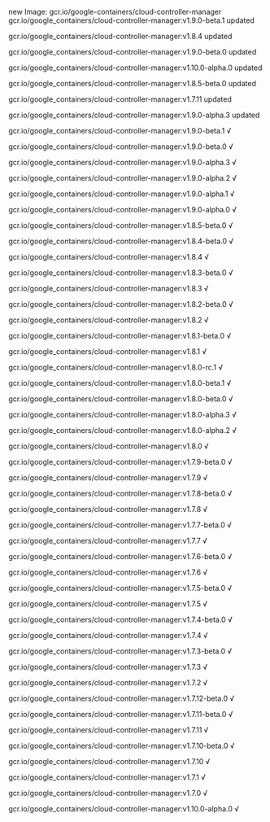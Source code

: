 new Image: gcr.io/google-containers/cloud-controller-manager
gcr.io/google_containers/cloud-controller-manager:v1.9.0-beta.1 updated 

gcr.io/google_containers/cloud-controller-manager:v1.8.4 updated 

gcr.io/google_containers/cloud-controller-manager:v1.9.0-beta.0 updated 

gcr.io/google_containers/cloud-controller-manager:v1.10.0-alpha.0 updated 

gcr.io/google_containers/cloud-controller-manager:v1.8.5-beta.0 updated 

gcr.io/google_containers/cloud-controller-manager:v1.7.11 updated 

gcr.io/google_containers/cloud-controller-manager:v1.9.0-alpha.3 updated 

gcr.io/google_containers/cloud-controller-manager:v1.9.0-beta.1 √

gcr.io/google_containers/cloud-controller-manager:v1.9.0-beta.0 √

gcr.io/google_containers/cloud-controller-manager:v1.9.0-alpha.3 √

gcr.io/google_containers/cloud-controller-manager:v1.9.0-alpha.2 √

gcr.io/google_containers/cloud-controller-manager:v1.9.0-alpha.1 √

gcr.io/google_containers/cloud-controller-manager:v1.9.0-alpha.0 √

gcr.io/google_containers/cloud-controller-manager:v1.8.5-beta.0 √

gcr.io/google_containers/cloud-controller-manager:v1.8.4-beta.0 √

gcr.io/google_containers/cloud-controller-manager:v1.8.4 √

gcr.io/google_containers/cloud-controller-manager:v1.8.3-beta.0 √

gcr.io/google_containers/cloud-controller-manager:v1.8.3 √

gcr.io/google_containers/cloud-controller-manager:v1.8.2-beta.0 √

gcr.io/google_containers/cloud-controller-manager:v1.8.2 √

gcr.io/google_containers/cloud-controller-manager:v1.8.1-beta.0 √

gcr.io/google_containers/cloud-controller-manager:v1.8.1 √

gcr.io/google_containers/cloud-controller-manager:v1.8.0-rc.1 √

gcr.io/google_containers/cloud-controller-manager:v1.8.0-beta.1 √

gcr.io/google_containers/cloud-controller-manager:v1.8.0-beta.0 √

gcr.io/google_containers/cloud-controller-manager:v1.8.0-alpha.3 √

gcr.io/google_containers/cloud-controller-manager:v1.8.0-alpha.2 √

gcr.io/google_containers/cloud-controller-manager:v1.8.0 √

gcr.io/google_containers/cloud-controller-manager:v1.7.9-beta.0 √

gcr.io/google_containers/cloud-controller-manager:v1.7.9 √

gcr.io/google_containers/cloud-controller-manager:v1.7.8-beta.0 √

gcr.io/google_containers/cloud-controller-manager:v1.7.8 √

gcr.io/google_containers/cloud-controller-manager:v1.7.7-beta.0 √

gcr.io/google_containers/cloud-controller-manager:v1.7.7 √

gcr.io/google_containers/cloud-controller-manager:v1.7.6-beta.0 √

gcr.io/google_containers/cloud-controller-manager:v1.7.6 √

gcr.io/google_containers/cloud-controller-manager:v1.7.5-beta.0 √

gcr.io/google_containers/cloud-controller-manager:v1.7.5 √

gcr.io/google_containers/cloud-controller-manager:v1.7.4-beta.0 √

gcr.io/google_containers/cloud-controller-manager:v1.7.4 √

gcr.io/google_containers/cloud-controller-manager:v1.7.3-beta.0 √

gcr.io/google_containers/cloud-controller-manager:v1.7.3 √

gcr.io/google_containers/cloud-controller-manager:v1.7.2 √

gcr.io/google_containers/cloud-controller-manager:v1.7.12-beta.0 √

gcr.io/google_containers/cloud-controller-manager:v1.7.11-beta.0 √

gcr.io/google_containers/cloud-controller-manager:v1.7.11 √

gcr.io/google_containers/cloud-controller-manager:v1.7.10-beta.0 √

gcr.io/google_containers/cloud-controller-manager:v1.7.10 √

gcr.io/google_containers/cloud-controller-manager:v1.7.1 √

gcr.io/google_containers/cloud-controller-manager:v1.7.0 √

gcr.io/google_containers/cloud-controller-manager:v1.10.0-alpha.0 √

